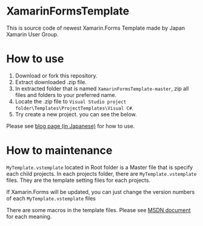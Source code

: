 # XamarinFormsTemplate

This is source code of newest Xamarin.Forms Template made by Japan Xamarin User Group.

# How to use

1. Download or fork this repository.
2. Extract downloaded .zip file.
3. In extracted folder that is named `XamarinFormsTemplate-master`, zip all files and folders to your preferred name.
4. Locate the .zip file to `Visual Studio project folder\Templates\ProjectTemplates\Visual C#`.
5. Try create a new project. you can see the below.



Please see [blog page (in Japanese)](http://ytabuchi.hatenablog.com/entry/vs-xf-template) for how to use.


# How to maintenance

`MyTemplate.vstemplate` located in Root folder is a Master file that is specify each child projects.
In each projects folder, there are `MyTemplate.vstemplate` files. They are the template setting files for each projects.

If Xamarin.Forms will be updated, you can just change the version numbers of each `MyTemplate.vstemplate` files

There are some macros in the template files. Please see [MSDN document](https://msdn.microsoft.com/ja-jp/library/eehb4faa.aspx) for each meaning.
